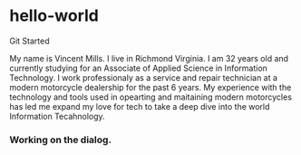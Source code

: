 # hello-world
Git Started

My name is Vincent Mills.
I live in Richmond Virginia.
I am 32 years old and currently studying for an Associate of Applied Science in Information Technology. 
I work professionaly as a service and repair technician at a modern motorcycle dealership for the past 6 years. 
My experience with the technology and tools used in opearting and maitaining modern motorcycles has led me expand my love for tech to take a deep dive into the world Information Tecahnology. 


### Working on the dialog. 
